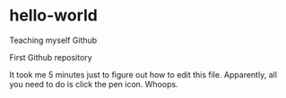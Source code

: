 hello-world
===========

Teaching myself Github

First Github repository

It took me 5 minutes just to figure out how to edit this file.
Apparently, all you need to do is click the pen icon. Whoops.
